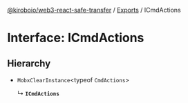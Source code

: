 [@kiroboio/web3-react-safe-transfer](../README.md) / [Exports](../modules.md) / ICmdActions

# Interface: ICmdActions

## Hierarchy

- `MobxClearInstance`<typeof `CmdActions`\>

  ↳ **`ICmdActions`**
